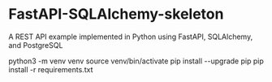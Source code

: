 # FastAPI-SQLAlchemy-skeleton
A REST API example implemented in Python using FastAPI, SQLAlchemy, and PostgreSQL


python3 -m venv venv
source venv/bin/activate
pip install --upgrade pip
pip install -r requirements.txt